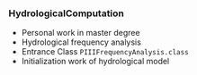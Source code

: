 ### HydrologicalComputation
- Personal work in master degree
- Hydrological frequency analysis
- Entrance Class `PIIIFrequencyAnalysis.class`
- Initialization work of hydrological model